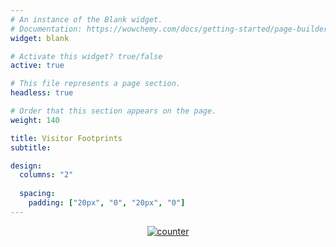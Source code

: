 ```yaml
---
# An instance of the Blank widget.
# Documentation: https://wowchemy.com/docs/getting-started/page-builder/
widget: blank

# Activate this widget? true/false
active: true

# This file represents a page section.
headless: true

# Order that this section appears on the page.
weight: 140

title: Visitor Footprints
subtitle:

design:
  columns: "2"
 
  spacing:
    padding: ["20px", "0", "20px", "0"]
---
```


<script type='text/javascript' id='clustrmaps' src='//cdn.clustrmaps.com/map_v2.js?cl=0d6394&w=a&t=n&d=NUNekkzi47eSbuq8LdOuGpf0k2cz0VpvYgiLHWl_gj8&co=97c6e8'></script>

<div align=center><a href='https://www.counter12.com'><img src='https://www.counter12.com/img-xw4Y8W1ZB8ZAyW3Y-8.gif' border='0' alt='counter'></a><script type='text/javascript' src='https://www.counter12.com/ad.js?id=xw4Y8W1ZB8ZAyW3Y'></script></div>
